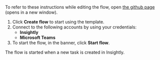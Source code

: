 To refer to these instructions while editing the flow, open [the github page](https://github.com/ot4i/app-connect-templates/tree/master/resources/markdown/Send%20a%20Microsoft%20Teams%20message%20when%20a%20new%20Insightly%20task%20is%20created_instructions.md) (opens in a new window).

1.	Click **Create flow** to start using the template.
2.	Connect to the following accounts by using your credentials:
    - **Insightly** 
    - **Microsoft Teams**
3.	To start the flow, in the banner, click **Start flow**.

The flow is started when a new task is created in Insightly.

